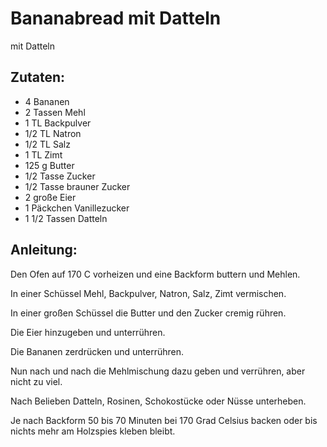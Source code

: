 Bananabread mit Datteln
===
mit Datteln

Zutaten:
---
- 4  Bananen
- 2 Tassen Mehl
- 1 TL Backpulver
- 1/2 TL Natron
- 1/2 TL Salz
- 1 TL Zimt
- 125 g Butter
- 1/2 Tasse Zucker
- 1/2 Tasse brauner Zucker
- 2 große Eier
- 1 Päckchen Vanillezucker
- 1 1/2 Tassen Datteln

Anleitung:
---
Den Ofen auf 170 C vorheizen und eine Backform buttern und Mehlen.

In einer Schüssel Mehl, Backpulver, Natron, Salz, Zimt vermischen.

In einer großen Schüssel die Butter und den Zucker cremig rühren.

Die Eier hinzugeben und unterrühren.

Die Bananen zerdrücken und unterrühren.

Nun nach und nach die Mehlmischung dazu geben und verrühren, aber nicht zu viel.

Nach Belieben Datteln, Rosinen, Schokostücke oder Nüsse unterheben.

Je nach Backform 50 bis 70 Minuten bei 170 Grad Celsius backen oder bis nichts mehr am Holzspies kleben bleibt.